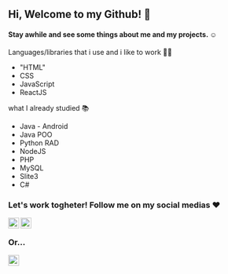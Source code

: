 <h2>Hi, Welcome to my Github! 👋 </h2>
<h4>Stay awhile and see some things about me and my projects. ☺️ </h4>

Languages/libraries that i use and i like to work 👩‍💻
- "HTML"
- CSS
- JavaScript
- ReactJS

what I already studied 📚
- Java - Android
- Java POO
- Python RAD
- NodeJS
- PHP
- MySQL
- Slite3
- C#


<h3>Let's work togheter! Follow me on my social medias ❤️</h3>
<a target="_blank" href="https://www.linkedin.com/in/thayane-menezes-31a5a9191/">
  <img align="left" alt="LinkdeIN" width="22px" src="https://cdn.jsdelivr.net/npm/simple-icons@v3/icons/linkedin.svg" />
</a>
<a target="_blank" href="https://www.instagram.com/thayanemenezees/">
  <img align="left" alt="Instagram" width="22px" src="https://cdn.jsdelivr.net/npm/simple-icons@v3/icons/instagram.svg" />
</a><br>
<h3>Or...</h3>
<a target="_blank" href="https://api.whatsapp.com/send?phone=5585989321462&text=Ol%C3%A1!%20Tudo%20bem%3F">
  <img align="left" alt="Whatsapp" width="22px" src="https://cdn.jsdelivr.net/npm/simple-icons@v3/icons/whatsapp.svg" />
</a>
